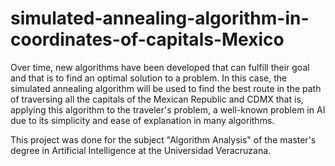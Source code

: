 # simulated-annealing-algorithm-in-coordinates-of-capitals-Mexico
Over time, new algorithms have been developed that can fulfill their goal and that is to find an optimal solution to a problem. In this case, the simulated annealing algorithm will be used to find the best route in the path of traversing all the capitals of the Mexican Republic and CDMX that is, applying this algorithm to the traveler's problem, a well-known problem in AI due to its simplicity and ease of explanation in many algorithms.

This project was done for the subject "Algorithm Analysis" of the master's degree in Artificial Intelligence at the Universidad Veracruzana.

